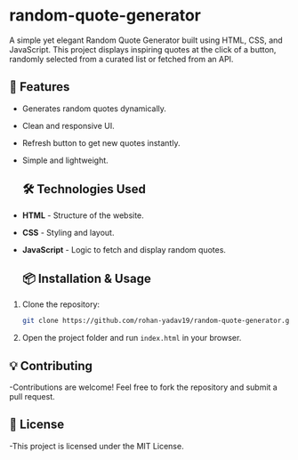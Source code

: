 # random-quote-generator
A simple yet elegant Random Quote Generator built using HTML, CSS, and JavaScript. This project displays inspiring quotes at the click of a button, randomly selected from a curated list or fetched from an API.


## 🚀 Features

- Generates random quotes dynamically.
  
- Clean and responsive UI.
  
- Refresh button to get new quotes instantly.
  
- Simple and lightweight.

  ## 🛠️ Technologies Used
  
- **HTML** - Structure of the website.
  
- **CSS** - Styling and layout.
  
- **JavaScript** - Logic to fetch and display random quotes.

  ## 📦 Installation & Usage
  
1. Clone the repository:


   ```sh
   git clone https://github.com/rohan-yadav19/random-quote-generator.git
   ```
   
3. Open the project folder and run `index.html` in your browser.


## 💡 Contributing

-Contributions are welcome! Feel free to fork the repository and submit a pull request.

## 📜 License

-This project is licensed under the MIT License.
